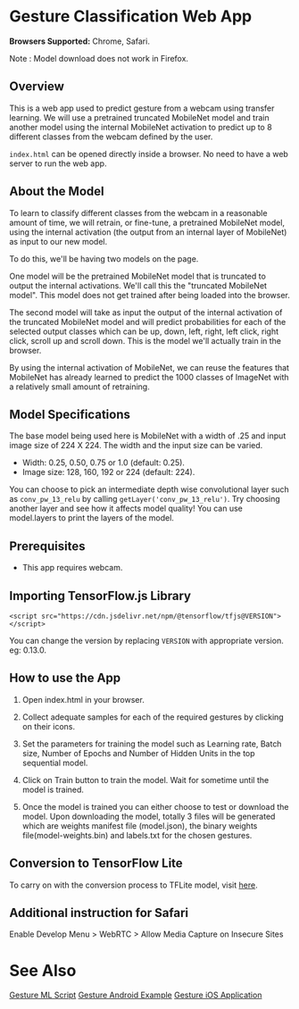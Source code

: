 # Gesture Classification Web App
**Browsers Supported:** Chrome, Safari.

Note : Model download does not work in Firefox.

## Overview
This is a web app used to predict gesture from a webcam using transfer learning. We will use a pretrained truncated MobileNet model and train another model using the internal MobileNet activation to predict up to 8 different classes from the webcam defined by the user.

`index.html` can be opened directly inside a browser. No need to have a web server to run the web app.

## About the Model
To learn to classify different classes from the webcam in a reasonable amount of time, we will retrain, or fine-tune, a pretrained MobileNet model, using the internal activation (the output from an internal layer of MobileNet) as input to our new model.

To do this, we'll be having two models on the page.

One model will be the pretrained MobileNet model that is truncated to output the internal activations. We'll call this the "truncated MobileNet model". This model does not get trained after being loaded into the browser.

The second model will take as input the output of the internal activation of the truncated MobileNet model and will predict probabilities for each of the selected output classes which can be up, down, left, right, left click, right click, scroll up and scroll down. This is the model we'll actually train in the browser.

By using the internal activation of MobileNet, we can reuse the features that MobileNet has already learned to predict the 1000 classes of ImageNet with a relatively small amount of retraining.

## Model Specifications

The base model being used here is MobileNet with a width of .25 and input image size of 224 X 224. The width and the input size can be varied.
* Width: 0.25, 0.50, 0.75 or 1.0 (default: 0.25).
* Image size: 128, 160, 192 or 224 (default: 224).

You can choose to pick an intermediate depth wise convolutional layer such as `conv_pw_13_relu` by calling `getLayer('conv_pw_13_relu')`. Try choosing another layer and see how it affects model quality! You can use model.layers to print the layers of the model.

## Prerequisites

* This app requires webcam.

## Importing TensorFlow.js Library
```
<script src="https://cdn.jsdelivr.net/npm/@tensorflow/tfjs@VERSION"> </script>
```
You can change the version by replacing `VERSION` with appropriate version. eg: 0.13.0.

## How to use the App

1. Open index.html in your browser.

2. Collect adequate samples for each of the required gestures by clicking on their icons.

3. Set the parameters for training the model such as Learning rate, Batch size, Number of Epochs and Number of Hidden Units in the top sequential model.

4. Click on Train button to train the model. Wait for sometime until the model is trained.

5. Once the model is trained you can either choose to test or download the model. Upon downloading the model, totally 3 files will be generated which are weights manifest file (model.json), the binary weights file(model-weights.bin) and labels.txt for the chosen gestures.

## Conversion to TensorFlow Lite
  To carry on with the conversion process to TFLite model, visit [here](../ml/README.md).

## Additional instruction for Safari
Enable Develop Menu > WebRTC > Allow Media Capture on Insecure Sites

# See Also


[Gesture ML Script](../ml/README.md)
[Gesture Android Example](../android/README.md)
[Gesture iOS Application](../ios/README.md)

